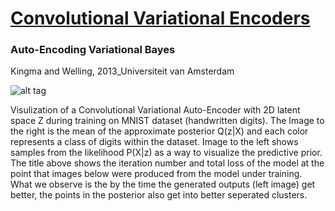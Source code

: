 # [**Convolutional Variational Encoders**](VAE_MNIST.ipynb)
### Auto-Encoding Variational Bayes
Kingma and Welling, 2013_Universiteit van Amsterdam

![alt tag](trained_models/VAE_MNIST/posterior_likelihood_evolution.gif)

Visulization of a Convolutional Variational Auto-Encoder with 2D latent space Z during training on MNIST dataset (handwritten digits). The Image to the right is the mean of the approximate posterior Q(z|X) and each color represents a class of digits within the dataset. Image to the left shows samples from the likelihood P(X|z) as a way to visualize the predictive prior. The title above shows the iteration number and total loss of the model at the point that images below were produced from the model under training. What we observe is the by the time the generated outputs (left image) get better, the points in the posterior also get into better seperated clusters.
